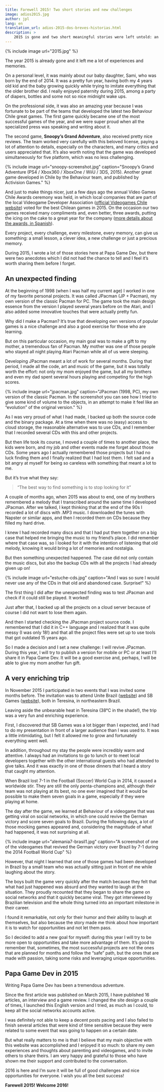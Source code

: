 ```yaml
---
title: Farewell 2015! Two short stories and new challenges
image: adios2015.jpg
author: jpl
lang: en
translation_url: adios-2015-dos-breves-historias.html
description: >
    2015 is gone and two short meaningful stories were left untold: an unexpected finding and a very enriching trip
---
```


{% include image url="2015.jpg" %}

The year 2015 is already gone and it left me a lot of experiences and memories.

On a personal level, it was mainly about our baby daughter, Sami, who was born by the end of 2014. It was a pretty fun year, having both my 4 years old kid and the baby growing quickly while trying to imitate everything that the older brother did. I really enjoyed paternity during 2015, among a party of diapers, bottles and some not so nice midnight wake ups.

On the professional side, it was also an amazing year because I was fortunate to be part of the teams that developed the latest two Behaviour Chile great games. The first game quickly became one of the most successful games of the year, and we were super proud when all the specialized press was speaking and writing about it.

The second game, **Snoopy’s Grand Adventure**, also received pretty nice reviews. The team worked very carefully with this beloved license, paying a lot of attention to details, especially on the characters, and many critics and users appreciated that. It’s also worth noting that the game was developed simultaneously for five platform, which was no less challenging.

{% include image url="snoopy-screenshot.jpg" caption="Snoopy’s Grand Adventure (PS4 / Xbox360 / XboxOne / WiiU / 3DS, 2015). Another great game developed in Chile by the Behaviour team, and published by Activision Games." %}

And just to make things nicer, just a few days ago the annual Video Games Chile Awards ceremony was held, in which local companies that are part of the local Videogame Developer Association ([official Videogames Chile website](http://www.videogameschile.com/)) voted for the best Chilean games in 2015. On the occasion our two games received many compliments and, even better, three awards, putting the icing on the cake to a great year for the company ([more details about the awards, in Spanish](http://videogameschile.com/home/videogames-chile-realizo-su-cuenta-anual-checkpoint-2016-junto-a-la-entrega-de-los-premios-vgchile/)).

Every project, every challenge, every milestone, every memory, can give us something: a small lesson, a clever idea, a new challenge or just a precious memory.

During 2015, I wrote a lot of those stories here at Papa Game Dev, but there were two anecdotes which I did not had the chance to tell and I feel it’s worth sharing them before I forget.

## An unexpected finding

At the beginning of 1998 (when I was half my current age) I worked in one of my favorite personal projects. It was called JPacman (JP + Pacman), my own version of the classic Pacman for PC. The game took the main design essence from the version I played several years before on the Atari, and I also added some innovative touches that were actually pretty fun.

Why did I make a Pacman? It’s true that developing own versions of popular games is a nice challenge and also a good exercise for those who are learning.

But on this particular occasion, my main goal was to make a gift to my mother, a tremendous fan of Pacman. My mother was one of those people who stayed all night playing Atari Pacman while all of us were sleeping.

Developing JPacman meant a lot of work for several months. During that period, I made all the code, art and music of the game, but it was totally worth the effort: not only my mom enjoyed the game, but all my brothers and even my dad spent several hours playing and competing for the high scores.

{% include image url="jpacman.jpg" caption="JPacman (1998, PC), my own version of the classic Pacman. In the screenshot you can see how I tried to give some kind of volume to the objects, in an attempt to make it feel like an “evolution” of the original version." %}

As I was very proud of what I had made, I backed up both the source code and the binary package. At a time when there was no (easy) access to cloud storage, the reasonable alternative was to use CDs, and I remember that I recorded several CDs with this and other projects.

But then life took its course, I moved a couple of times to another place, the kids were born, and my job and other events made me forget about those CDs. Some years ago I actually remembered those projects but I had no luck finding them and I finally realized that I had lost them. I felt sad and a bit angry at myself for being so careless with something that meant a lot to me.

But it’s true what they say:

> “The best way to find something is to stop looking for it”

A couple of months ago, when 2015 was about to end, one of my brothers remembered a melody that I transcribed around the same time I developed JPacman. After we talked, I kept thinking that at the end of the 90s I recorded a lot of discs with .MP3 music. I downloaded the tunes with Napster or similar apps, and then I recorded them on CDs because they filled my hard drive.

I knew I had recorded many discs and that I had put them together on a big case that helped me bringing the music to my friend’s place. I did remember where that case was, so I looked for it with the intention of listening that old melody, knowing it would bring a lot of memories and nostalgia.

But then something unexpected happened. The case did not only contain the music discs, but also the backup CDs with all the projects I had already given up on!

{% include image url="estuche-cds.jpg" caption="And I was so sure I would never use any of the CDs in that old and abandoned case. Surprise!" %}

The first thing I did after the unexpected finding was to test JPacman and check if it could still be played. It worked!

Just after that, I backed up all the projects on a cloud server because of course I did not want to lose them again.

And then I started checking the JPacman project source code. I remembered that I did it in C++ language and I realized that it was quite messy (I was only 18!) and that all the project files were set up to use tools that got outdated 15 years ago.

So I made a decision and I set a new challenge: I will revive JPacman. During this year, I will try to publish a version for mobile or PC or at least I’ll share it in Papa Game Dev. It will be a good exercise and, perhaps, I will be able to give my mom another fun gift.

## A very enriching trip

In November 2015 I participated in two events that I was invited some months before. The invitation was to attend Unite Brazil ([website](https://unity3d.com/es/unite/brasil)) and SB Games ([website](http://www.sbgames.org/sbgames2015/)), both in Teresina, in northeastern Brazil.

Leaving aside the unbearable heat in Teresina (38°C in the shade!), the trip was a very fun and enriching experience.

First, I discovered that SB Games was a lot bigger than I expected, and I had to do my presentation in front of a larger audience than I was used to. It was a little intimidating, but I felt it allowed me to grow and fortunately everything went well.

In addition, throughout my stay the people were incredibly warm and attentive. I always had an invitations to go to lunch or to meet local developers together with the other international guests who had attended to give talks. And it was exactly in one of those dinners that I heard a story that caught my attention.

When Brazil lost 7-1 in the Football (Soccer) World Cup in 2014, it caused a worldwide stir. They are still the only penta-champions and, although their team was not playing at its best, no one ever imagined that it would be possible to make them seven goals in a game, especially if they were playing at home.

The day after the game, we learned at Behaviour of a videogame that was getting viral on social networks, in which one could revive the German victory and score seven goals to Brazil. During the following days, a lot of those mocking games appeared and, considering the magnitude of what had happened, it was not surprising at all.

{% include image url="alemania7-brasil1.jpg" caption="A screenshot of one of the videogames that revived the German victory over Brazil by 7-1 during the 2014 Football World Cup" %}

However, that night I learned that one of those games had been developed in Brazil by a small team who was actually sitting just in front of me while laughing about the story.

The boys built the game very quickly after the match because they felt that what had just happened was absurd and they wanted to laugh at the situation. They proudly recounted that they began to share the game on social networks and that it quickly became viral. They got interviewed by Brazilian television and the whole thing turned into an important milestone in their career.

I found it remarkable, not only for their humor and their ability to laugh at themselves, but also because the story made me think about how important it is to watch for opportunities and not let them pass.

So I decided to add a new goal for myself: during this year I will try to be more open to opportunities and take more advantage of them. It’s good to remember that, sometimes, the most successful projects are not the ones that are planned for months and follow the “safe” path, but the ones that are made with passion, taking some risks and leveraging unique opportunities.

## Papa Game Dev in 2015

Writing Papa Game Dev has been a tremendous adventure.

Since the first article was published on March 2015, I have published 16 articles, an interview and a game review. I changed the site design a couple of times, I launched this English version and I tried, as much as I could, to keep all the social networks accounts active.

I was definitely not able to keep a decent posts pacing and I also failed to finish several articles that were kind of time sensitive because they were related to some event that was going to happen on a certain date.

But what really matters to me is that I believe that my main objective with this website was accomplished and I enjoyed it so much: to share my own experiences and thoughts about parenting and videogames, and to invite others to share theirs. I am very happy and grateful to those who have shown me their support and contributed to the conversation.

2016 is here and I’m sure it will be full of good challenges and nice opportunities for everyone. I wish you all the best success!

**Farewell 2015! Welcome 2016!**
